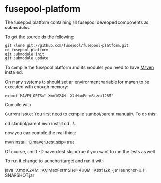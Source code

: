 fusepool-platform
=================

The fusepool platform containing all fusepool deveoped components as submodules.

To get the source do the following:

    git clone git://github.com/fusepool/fusepool-platform.git
    cd fusepool-platform
    git submodule init
    git submodule update

To compile the fusepool platform and its modules you need to have [Maven](http://maven.apache.org/) installed.

On many systems to should set an environment variable for maven to be executed with enough memory:

    export MAVEN_OPTS="-Xmx1024M -XX:MaxPermSize=128M"

Compile with

Current issue: You first need to compile stanbol/parent manually. To do this:

   cd stanbol/parent
   mvn install
   cd ../..

now you can compile the real thing:

   mvn install -Dmaven.test.skip=true

Of course, omitt -Dmaven.test.skip=true if you want to run the tests as well

To run it change to launcher/target and run it with

   java -Xmx1024M -XX:MaxPermSize=400M -Xss512k -jar launcher-0.1-SNAPSHOT.jar
